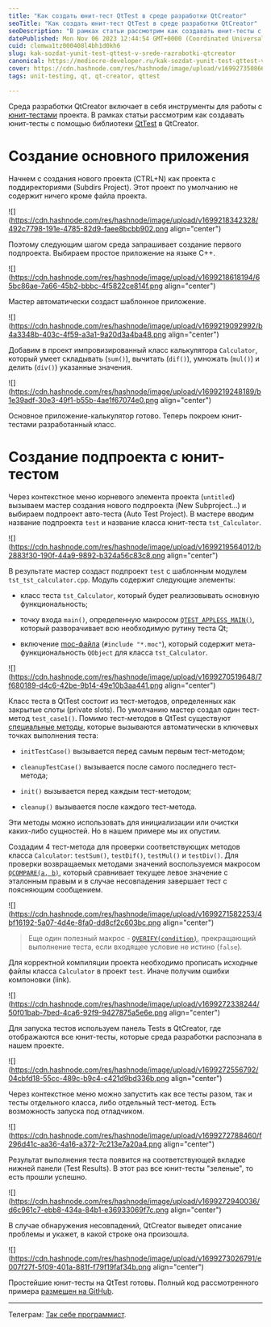 ```yaml
---
title: "Как создать юнит-тест QtTest в среде разработки QtCreator"
seoTitle: "Как создать юнит-тест QtTest в среде разработки QtCreator"
seoDescription: "В рамках статьи рассмотрим как создавать юнит-тесты с помощью библиотеки QtTest в QtCreator"
datePublished: Mon Nov 06 2023 12:44:54 GMT+0000 (Coordinated Universal Time)
cuid: clomwa1tz000408l4bh1d0kh6
slug: kak-sozdat-yunit-test-qttest-v-srede-razrabotki-qtcreator
canonical: https://mediocre-developer.ru/kak-sozdat-yunit-test-qttest-v-srede-razrabotki-qtcreator
cover: https://cdn.hashnode.com/res/hashnode/image/upload/v1699273508666/ca920591-f53b-4171-98d4-94d451ac27bb.png
tags: unit-testing, qt, qt-creator, qttest

---
```


Среда разработки QtCreator включает в себя инструменты для работы с [юнит-тестами](https://ru.wikipedia.org/wiki/%D0%9C%D0%BE%D0%B4%D1%83%D0%BB%D1%8C%D0%BD%D0%BE%D0%B5_%D1%82%D0%B5%D1%81%D1%82%D0%B8%D1%80%D0%BE%D0%B2%D0%B0%D0%BD%D0%B8%D0%B5) проекта. В рамках статьи рассмотрим как создавать юнит-тесты с помощью библиотеки [QtTest](https://doc.qt.io/qt-6/qtest-overview.html) в QtCreator.

# Создание основного приложения

Начнем с создания нового проекта (CTRL+N) как проекта с поддиректориями (Subdirs Project). Этот проект по умолчанию не содержит ничего кроме файла проекта.

![](https://cdn.hashnode.com/res/hashnode/image/upload/v1699218342328/492c7798-191e-4785-82d9-faee8bcbb902.png align="center")

Поэтому следующим шагом среда запрашивает создание первого подпроекта. Выбираем простое приложение на языке C++.

![](https://cdn.hashnode.com/res/hashnode/image/upload/v1699218618194/65bc86ae-7a66-45b2-bbbc-4f5822ce814f.png align="center")

Мастер автоматически создаст шаблонное приложение.

![](https://cdn.hashnode.com/res/hashnode/image/upload/v1699219092992/b4a3348b-403c-4f59-a3a1-9a20d3a4ba48.png align="center")

Добавим в проект импровизированный класс калькулятора `Calculator`, который умеет складывать (`sum()`), вычитать (`dif()`), умножать (`mul()`) и делить (`div()`) указанные значения.

![](https://cdn.hashnode.com/res/hashnode/image/upload/v1699219248189/b1e39adf-30e3-49f1-b55b-4ae1f67074e0.png align="center")

Основное приложение-калькулятор готово. Теперь покроем юнит-тестами разработанный класс.

# Создание подпроекта с юнит-тестом

Через контекстное меню корневого элемента проекта (`untitled`) вызываем мастер создания нового подпроекта (New Subproject...) и выбираем подпроект авто-теста (Auto Test Project). В мастере вводим название подпроекта `test` и название класса юнит-теста `tst_Calculator`.

![](https://cdn.hashnode.com/res/hashnode/image/upload/v1699219564012/b2883f30-190f-44a9-9892-b324a56c83c8.png align="center")

В результате мастер создаст подпроект `test` с шаблонным модулем `tst_tst_calculator.cpp`. Модуль содержит следующие элементы:

* класс теста `tst_Calculator`, который будет реализовывать основную функциональность;
    
* точку входа `main()`, определенную макросом [`QTEST_APPLESS_MAIN()`](https://doc.qt.io/qt-6/qtest.html#QTEST_APPLESS_MAIN), который разворачивает всю необходимую рутину теста Qt;
    
* включение [moc-файла](https://doc.qt.io/qt-6/moc.html) (`#include "*.moc"`), который содержит мета-функциональность `QObject` для класса `tst_Calculator`.
    

![](https://cdn.hashnode.com/res/hashnode/image/upload/v1699270519648/7f680189-d4c6-42be-9b14-49e10b3aa441.png align="center")

Класс теста в QtTest состоит из тест-методов, определенных как закрытые слоты (private slots). По умолчанию мастер создал один тест-метод `test_case1()`. Помимо тест-методов в QtTest существуют [специальные методы](https://doc.qt.io/qt-6/qtest-overview.html#creating-a-test), которые вызываются автоматически в ключевых точках выполнения теста:

* `initTestCase()` вызывается перед самым первым тест-методом;
    
* `cleanupTestCase()` вызывается после самого последнего тест-метода;
    
* `init()` вызывается перед каждым тест-методом;
    
* `cleanup()` вызывается после каждого тест-метода.
    

Эти методы можно использовать для инициализации или очистки каких-либо сущностей. Но в нашем примере мы их опустим.

Создадим 4 тест-метода для проверки соответствующих методов класса `Calculator`: `testSum()`, `testDif()`, `testMul()` и `testDiv()`. Для проверки возвращаемых методами значений воспользуемся макросом [`QCOMPARE(a, b)`](https://doc.qt.io/qt-6/qtest.html#QCOMPARE), который сравнивает текущее левое значение с эталонным правым и в случае несовпадения завершает тест с поясняющим сообщением.

![](https://cdn.hashnode.com/res/hashnode/image/upload/v1699271582253/4bf16192-5a07-4d4e-8fa0-dd8cf2c603bc.png align="center")

> Еще один полезный макрос - [`QVERIFY(condition)`](https://doc.qt.io/qt-6/qtest.html#QVERIFY), прекращающий выполнение теста, если входящее условие не истино (`false`).

Для корректной компиляции проекта необходимо прописать исходные файлы класса `Calculator` в проект `test`. Иначе получим ошибки компоновки (link).

![](https://cdn.hashnode.com/res/hashnode/image/upload/v1699272338244/50f01bab-7bed-4ca6-92f9-9427875a5e6e.png align="center")

Для запуска тестов используем панель Tests в QtCreator, где отображаются все юнит-тесты, которые среда разработки распознала в нашем проекте.

![](https://cdn.hashnode.com/res/hashnode/image/upload/v1699272556792/04cbfd18-55cc-489c-b9c4-c421d9bd336b.png align="center")

Через контекстное меню можно запустить как все тесты разом, так и тесты отдельного класса, либо отдельный тест-метод. Есть возможность запуска под отладчиком.

![](https://cdn.hashnode.com/res/hashnode/image/upload/v1699272788460/f296d41c-aa36-4a16-a372-7c213e7a20a4.png align="center")

Результат выполнения теста появится на соответствующей вкладке нижней панели (Test Results). В этот раз все юнит-тесты "зеленые", то есть прошли успешно.

![](https://cdn.hashnode.com/res/hashnode/image/upload/v1699272940036/d6c961c7-ebb8-434a-84b1-e36933069f7c.png align="center")

В случае обнаружения несовпадений, QtCreator выведет описание проблемы и укажет, в какой строке она произошла.

![](https://cdn.hashnode.com/res/hashnode/image/upload/v1699273026791/e007f27f-5f09-401a-881f-f79f19faf34b.png align="center")

Простейшие юнит-тесты на QtTest готовы. Полный код рассмотренного примера [размещен на GitHub](https://github.com/trots/qttest-example).

---

Телеграм: [Так себе программист](https://t.me/mediocre_developer).